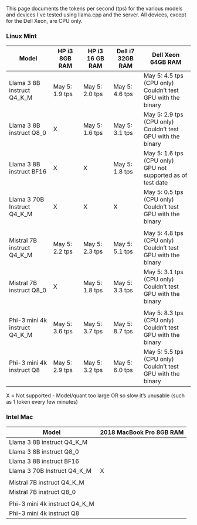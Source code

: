 This page documents the tokens per second (tps) for the various models and devices I've tested using llama.cpp and the server.
All devices, except for the Dell Xeon, are CPU only.

### Linux Mint
|Model|HP i3<br>8GB RAM|HP i3<br>16 GB RAM|Dell i7<br>32GB RAM|Dell Xeon<br>64GB RAM|
|---|---|---|---|---|
|Llama 3 8B instruct Q4_K_M|May 5: 1.9&nbsp;tps|May 5: 2.0&nbsp;tps|May 5: 4.6&nbsp;tps|May 5: 4.5&nbsp;tps (CPU only)<br>Couldn’t test GPU with the binary|
|Llama 3 8B instruct Q8_0|X|May 5: 1.6&nbsp;tps|May 5: 3.1&nbsp;tps|May 5: 2.9&nbsp;tps (CPU only)<br>Couldn’t test GPU with the binary|
|Llama 3 8B instruct BF16|X|X|May 5: 1.8&nbsp;tps|May 5: 1.6&nbsp;tps (CPU only)<br>GPU not supported as of test date|
|Llama 3 70B Instruct Q4_K_M|X|X|X|May 5: 0.5&nbsp;tps (CPU only)<br>Couldn’t test GPU with the binary|
|||||
|Mistral 7B instruct Q4_K_M|May 5: 2.2&nbsp;tps|May 5: 2.3&nbsp;tps|May 5: 5.1&nbsp;tps|May 5: 4.8&nbsp;tps (CPU only)<br>Couldn’t test GPU with the binary|
|Mistral 7B instruct Q8_0|X|May 5: 1.8&nbsp;tps|May 5: 3.3&nbsp;tps|May 5: 3.1&nbsp;tps (CPU only)<br>Couldn’t test GPU with the binary|
|||||
|Phi-3 mini 4k instruct Q4_K_M|May 5: 3.6&nbsp;tps|May 5: 3.7&nbsp;tps|May 5: 8.7&nbsp;tps|May 5: 8.3&nbsp;tps (CPU only)<br>Couldn’t test GPU with the binary|
|Phi-3 mini 4k instruct Q8|May 5: 2.9&nbsp;tps|May 5: 3.2&nbsp;tps|May 5: 6.0&nbsp;tps|May 5: 5.5&nbsp;tps (CPU only)<br>Couldn’t test GPU with the binary|

X = Not supported - Model/quant too large OR so slow it’s unusable (such as 1 token every few minutes)

### Intel Mac
|Model|2018 MacBook Pro 8GB RAM|
|---|---|
|Llama 3 8B instruct Q4_K_M| |
|Llama 3 8B instruct Q8_0| |
|Llama 3 8B instruct BF16| |
|Llama 3 70B Instruct Q4_K_M|X|
|||||
|Mistral 7B instruct Q4_K_M| |
|Mistral 7B instruct Q8_0| |
|||||
|Phi-3 mini 4k instruct Q4_K_M| |
|Phi-3 mini 4k instruct Q8| |
